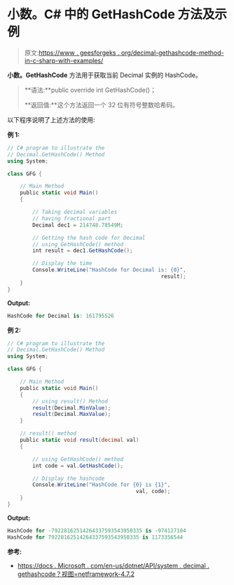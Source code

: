 # 小数。C# 中的 GetHashCode 方法及示例

> 原文:[https://www . geesforgeks . org/decimal-gethashcode-method-in-c-sharp-with-examples/](https://www.geeksforgeeks.org/decimal-gethashcode-method-in-c-sharp-with-examples/)

**小数。GetHashCode** 方法用于获取当前 Decimal 实例的 HashCode。

> **语法:**public override int GetHashCode()；
> 
> **返回值:**这个方法返回一个 32 位有符号整数哈希码。

以下程序说明了上述方法的使用:

**例 1:**

```cs
// C# program to illustrate the
// Decimal.GetHashCode() Method
using System;

class GFG {

    // Main Method
    public static void Main()
    {

        // Taking decimal variables
        // having fractional part
        Decimal dec1 = 214748.78549M;

        // Getting the hash code for Decimal
        // using GetHashCode() method
        int result = dec1.GetHashCode();

        // Display the time
        Console.WriteLine("HashCode for Decimal is: {0}",
                                                 result);
    }
}
```

**Output:**

```cs
HashCode for Decimal is: 161795526

```

**例 2:**

```cs
// C# program to illustrate the
// Decimal.GetHashCode() Method
using System;

class GFG {

    // Main Method
    public static void Main()
    {
        // using result() Method
        result(Decimal.MinValue);
        result(Decimal.MaxValue);
    }

    // result() method
    public static void result(decimal val)
    {

        // using GetHashCode() method
        int code = val.GetHashCode();

        // Display the hashcode
        Console.WriteLine("HashCode for {0} is {1}",
                                         val, code);
    }
}
```

**Output:**

```cs
HashCode for -79228162514264337593543950335 is -974127104
HashCode for 79228162514264337593543950335 is 1173356544

```

**参考:**

*   [https://docs . Microsoft . com/en-us/dotnet/API/system . decimal . gethashcode？视图=netframework-4.7.2](https://docs.microsoft.com/en-us/dotnet/api/system.decimal.gethashcode?view=netframework-4.7.2)